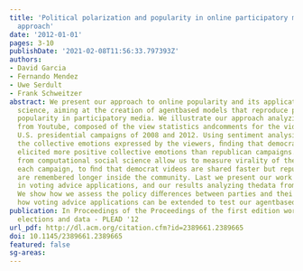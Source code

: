 ```yaml
---
title: 'Political polarization and popularity in online participatory media : An integrated
  approach'
date: '2012-01-01'
pages: 3-10
publishDate: '2021-02-08T11:56:33.797393Z'
authors:
- David Garcia
- Fernando Mendez
- Uwe Serdult
- Frank Schweitzer
abstract: We present our approach to online popularity and its applications to political
  science, aiming at the creation of agentbased models that reproduce patterns of
  popularity in participatory media. We illustrate our approach analyzing a dataset
  from Youtube, composed of the view statistics andcomments for the videos of the
  U.S. presidential campaigns of 2008 and 2012. Using sentiment analysis, we quantify
  the collective emotions expressed by the viewers, ﬁnding that democrat campaigns
  elicited more positive collective emotions than republican campaigns. Techniques
  from computational social science allow us to measure virality of the videos of
  each campaign, to ﬁnd that democrat videos are shared faster but republican ones
  are remembered longer inside the community. Last we present our work in progress
  in voting advice applications, and our results analyzing thedata from choose4greece.com.
  We show how we assess the policy diﬀerences between parties and their voters, and
  how voting advice applications can be extended to test our agentbased models.
publication: In Proceedings of the Proceedings of the first edition workshop on Politics,
  elections and data - PLEAD '12
url_pdf: http://dl.acm.org/citation.cfm?id=2389661.2389665
doi: 10.1145/2389661.2389665
featured: false
sg-areas:
---
```

